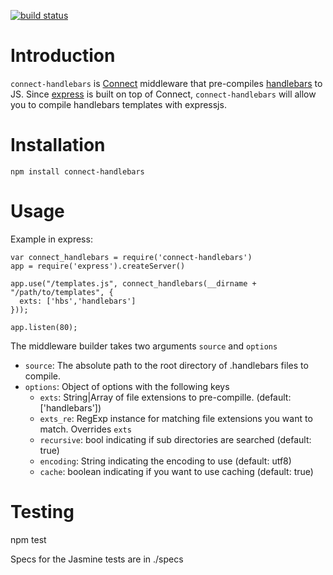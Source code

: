 [![build status](https://secure.travis-ci.org/interlock/connect-handlebars.png)](http://travis-ci.org/interlock/connect-handlebars)
# Introduction

`connect-handlebars` is [Connect](http://www.senchalabs.org/connect/)
middleware that pre-compiles [handlebars](http://handlebarsjs.com/) to JS.
 Since [express](http://expressjs.com) is built on top of Connect,
`connect-handlebars` will allow you to compile handlebars templates with expressjs.

# Installation

    npm install connect-handlebars

# Usage

Example in express:

    var connect_handlebars = require('connect-handlebars')
    app = require('express').createServer()

    app.use("/templates.js", connect_handlebars(__dirname + "/path/to/templates", {
      exts: ['hbs','handlebars']
    }));

    app.listen(80);

The middleware builder takes two arguments `source` and `options`

* `source`: The absolute path to the root directory of .handlebars files to compile.
* `options`: Object of options with the following keys
  * `exts`: String|Array of file extensions to pre-compille. (default: ['handlebars'])
  * `exts_re`: RegExp instance for matching file extensions you want to match. Overrides `exts`
  * `recursive`: bool indicating if sub directories are searched (default: true)
  * `encoding`: String indicating the encoding to use (default: utf8)
  * `cache`: boolean indicating if you want to use caching (default: true)

# Testing

  npm test

Specs for the Jasmine tests are in ./specs
